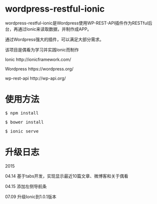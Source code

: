 # wordpress-restful-ionic
<p>wordpress-restful-ionic是Wordpress使用WP-REST-API插件作为RESTful后台，再通过Ionic来读取数据，并制作成APP。 </p>
<p>通过Wordpress强大的插件，可以满足大部分需求。</p>
<p>该项目是偶看为学习并实践Ionic而制作</p>


<p>Ionic http://ionicframework.com/</p>
<p>Wordpress https://wordpress.org/</p>
<p>wp-rest-api http://wp-api.org/</p>

# 使用方法
<pre>$ npm install </pre>
<pre>$ bower install </pre>
<pre>$ ionic serve </pre>

# 升级日志
<p>2015</p>
<p>04.14 基于tabs开发，实现显示最近10篇文章、微博客和关于偶看</p>
<p>04.15 添加左侧导航条</p>
<p>07.09 升级Ionic到1.0.1版本</p>